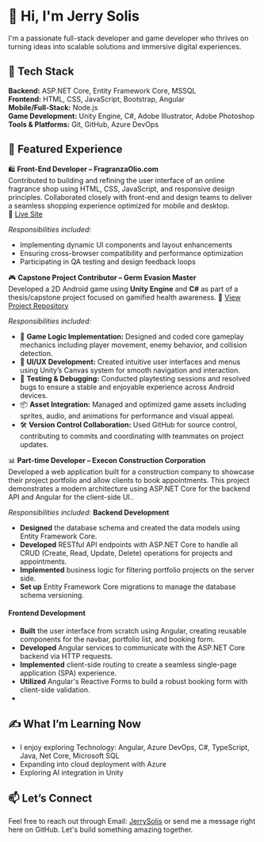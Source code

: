 # 👋 Hi, I'm Jerry Solis

I'm a passionate full-stack developer and game developer who thrives on turning ideas into scalable solutions and immersive digital experiences.

## 🧰 Tech Stack

**Backend:** ASP.NET Core, Entity Framework Core, MSSQL  
**Frontend:** HTML, CSS, JavaScript, Bootstrap, Angular  
**Mobile/Full-Stack:** Node.js  
**Game Development:** Unity Engine, C#, Adobe Illustrator, Adobe Photoshop  
**Tools & Platforms:** Git, GitHub, Azure DevOps

## 🚀 Featured Experience

🛍️ **Front-End Developer – FragranzaOlio.com**  
Contributed to building and refining the user interface of an online fragrance shop using HTML, CSS, JavaScript,
and responsive design principles. Collaborated closely with front-end and design teams to deliver a seamless shopping experience optimized for mobile and desktop.  
📍 [Live Site](https://fragranzaolio.com)

_Responsibilities included:_
- Implementing dynamic UI components and layout enhancements
- Ensuring cross-browser compatibility and performance optimization
- Participating in QA testing and design feedback loops

🎮 **Capstone Project Contributor – Germ Evasion Master**  
Developed a 2D Android game using **Unity Engine** and **C#** as part of a thesis/capstone project focused on gamified health awareness.
📍 [View Project Repository](https://github.com/JerrySolis/ThesisCapstoneProject)

_Responsibilities included:_
- 🧠 **Game Logic Implementation:** Designed and coded core gameplay mechanics including player movement, enemy behavior, and collision detection.
- 🎨 **UI/UX Development:** Created intuitive user interfaces and menus using Unity’s Canvas system for smooth navigation and interaction.
- 🧪 **Testing & Debugging:** Conducted playtesting sessions and resolved bugs to ensure a stable and enjoyable experience across Android devices.
- 📦 **Asset Integration:** Managed and optimized game assets including sprites, audio, and animations for performance and visual appeal.
- 🛠️ **Version Control Collaboration:** Used GitHub for source control, contributing to commits and coordinating with teammates on project updates.


📊 **Part-time Developer – Execon Construction Corporation**  
Developed a web application built for a construction company to showcase their project portfolio and allow clients to book appointments. 
This project demonstrates a modern architecture using ASP.NET Core for the backend API and Angular for the client-side UI..

_Responsibilities included:_
**Backend Development**
-   **Designed** the database schema and created the data models using Entity Framework Core.
-   **Developed** RESTful API endpoints with ASP.NET Core to handle all CRUD (Create, Read, Update, Delete) operations for projects and appointments.
-   **Implemented** business logic for filtering portfolio projects on the server side.
-   **Set up** Entity Framework Core migrations to manage the database schema versioning.

#### **Frontend Development**
-   **Built** the user interface from scratch using Angular, creating reusable components for the navbar, portfolio list, and booking form.
-   **Developed** Angular services to communicate with the ASP.NET Core backend via HTTP requests.
-   **Implemented** client-side routing to create a seamless single-page application (SPA) experience.
-   **Utilized** Angular's Reactive Forms to build a robust booking form with client-side validation.
-   
## ✍️ What I’m Learning Now

- I enjoy exploring Technology: Angular, Azure DevOps, C#, TypeScript, Java, Net Core, Microsoft SQL
- Expanding into cloud deployment with Azure
- Exploring AI integration in Unity


## 📫 Let’s Connect
Feel free to reach out through Email: [JerrySolis](mailto:jerrysolis969@outlook.com) or send me a message right here on GitHub. Let's build something amazing together.


